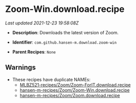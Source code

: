 # Zoom-Win.download.recipe

_Last updated 2021-12-23 19:58:08Z_

- **Description**: Downloads the latest version of Zoom.

- **Identifier**: `com.github.hansen-m.download.zoom-win`

- **Parent Recipes**: `None`

## Warnings

- These recipes have duplicate NAMEs:
    - [MLBZ521-recipes/Zoom/Zoom-ForIT.download.recipe](/autopkg-dupe-tracker/MLBZ521-recipes/Zoom/Zoom-ForIT.download.recipe)
    - [hansen-m-recipes/Zoom/Zoom-Win.download.recipe](/autopkg-dupe-tracker/hansen-m-recipes/Zoom/Zoom-Win.download.recipe)
    - [hansen-m-recipes/Zoom/Zoom.download.recipe](/autopkg-dupe-tracker/hansen-m-recipes/Zoom/Zoom.download.recipe)